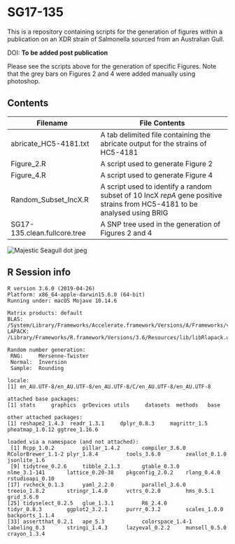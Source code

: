# SG17-135
This is a repository containing scripts for the generation of figures within a publication on an XDR strain of Salmonella sourced from an Australian Gull.

DOI: **To be added post publication**

Please see the scripts above for the generation of specific Figures. Note that the grey bars on Figures 2 and 4 were added manually using photoshop.

## Contents

|Filename|File Contents|
|--------|------|
|abricate_HC5-4181.txt|A tab delimited file containing the abricate output for the strains of HC5-4181|
|Figure_2.R| A script used to generate Figure 2|
|Figure_4.R| A script used to generate Figure 4|
|Random_Subset_IncX.R| A script used to identify a random subset of 10 IncX *repA* gene positive strains from HC5-4181 to be analysed using BRIG|
|SG17-135.clean.fullcore.tree|A SNP tree used in the generation of Figures 2 and 4|


![Majestic Seagull dot jpeg](https://raw.githubusercontent.com/maxlcummins/SG17-135/majestic_seagull_dot_jpeg.jpeg)




## R Session info
```
R version 3.6.0 (2019-04-26)
Platform: x86_64-apple-darwin15.6.0 (64-bit)
Running under: macOS Mojave 10.14.6

Matrix products: default
BLAS:   /System/Library/Frameworks/Accelerate.framework/Versions/A/Frameworks/vecLib.framework/Versions/A/libBLAS.dylib
LAPACK: /Library/Frameworks/R.framework/Versions/3.6/Resources/lib/libRlapack.dylib

Random number generation:
 RNG:     Mersenne-Twister 
 Normal:  Inversion 
 Sample:  Rounding 
 
locale:
[1] en_AU.UTF-8/en_AU.UTF-8/en_AU.UTF-8/C/en_AU.UTF-8/en_AU.UTF-8

attached base packages:
[1] stats     graphics  grDevices utils     datasets  methods   base     

other attached packages:
[1] reshape2_1.4.3  readr_1.3.1     dplyr_0.8.3     magrittr_1.5    pheatmap_1.0.12 ggtree_1.16.6  

loaded via a namespace (and not attached):
 [1] Rcpp_1.0.2         pillar_1.4.2       compiler_3.6.0     RColorBrewer_1.1-2 plyr_1.8.4         tools_3.6.0        zeallot_0.1.0      jsonlite_1.6      
 [9] tidytree_0.2.6     tibble_2.1.3       gtable_0.3.0       nlme_3.1-141       lattice_0.20-38    pkgconfig_2.0.2    rlang_0.4.0        rstudioapi_0.10   
[17] rvcheck_0.1.3      yaml_2.2.0         parallel_3.6.0     treeio_1.8.2       stringr_1.4.0      vctrs_0.2.0        hms_0.5.1          grid_3.6.0        
[25] tidyselect_0.2.5   glue_1.3.1         R6_2.4.0           tidyr_0.8.3        ggplot2_3.2.1      purrr_0.3.2        scales_1.0.0       backports_1.1.4   
[33] assertthat_0.2.1   ape_5.3            colorspace_1.4-1   labeling_0.3       stringi_1.4.3      lazyeval_0.2.2     munsell_0.5.0      crayon_1.3.4 
```
